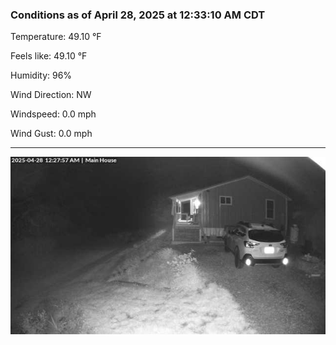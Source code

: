### Conditions as of April 28, 2025 at 12:33:10 AM CDT 

Temperature: 49.10 &deg;F

Feels like: 49.10 &deg;F

Humidity: 96%

Wind Direction: NW

Windspeed: 0.0 mph

Wind Gust: 0.0 mph

---

<img src="./images/latest.jpeg"/>

